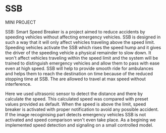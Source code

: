# SSB

MINI PROJECT

SSB: Smart Speed Breaker is a project aimed to reduce accidents by speeding vehicles without affecting emergency vehicles. SSB is designed in such a way that it will only affect vehicles traveling above the speed limit. Speeding vehicles activate the SSB which rises the speed hump and it gives the driver of the speeding vehicle a physical remainder to slow down. It won't affect vehicles traveling within the speed limit and the system will be trained to distinguish emergency vehicles and allow them to pass with ease even at high speed. SSB will help to provide smooth ride for ambulances and helps them to reach the destination on time because of the reduced stopping time at SSB. The are allowed to travel at max speed without interference.

Here we used ultrasonic sensor to detect the distance and there by calculate the speed. This calculated speed was compared with preset values provided as default. When the speed is above the limit, speed breaker is activated with proper notification to avoid any possible accident. If the image recoginising part detects emergency vehicles SSB is not activated and speed comparison won't even take place. As a begining we implemented speed detection and signaling on a small controlled model.